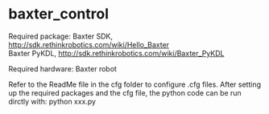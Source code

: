 # baxter_control
Required package: Baxter SDK, http://sdk.rethinkrobotics.com/wiki/Hello_Baxter      
                  Baxter PyKDL, http://sdk.rethinkrobotics.com/wiki/Baxter_PyKDL
                  
Required hardware: Baxter robot

Refer to the ReadMe file in the cfg folder to configure .cfg files.
After setting up the required packages and the cfg file, the python code can be run dirctly with: python xxx.py 
